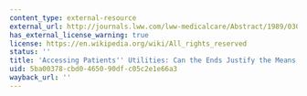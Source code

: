 ```yaml
---
content_type: external-resource
external_url: http://journals.lww.com/lww-medicalcare/Abstract/1989/03001/Assessing_Patients__Utilities__Can_the_Ends.21.aspx
has_external_license_warning: true
license: https://en.wikipedia.org/wiki/All_rights_reserved
status: ''
title: 'Accessing Patients'' Utilities: Can the Ends Justify the Means'
uid: 5ba00378-cbd0-4650-90df-c05c2e1e66a3
wayback_url: ''
---
```

